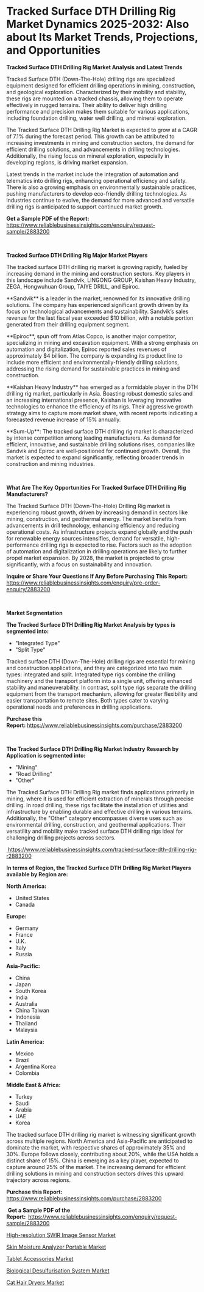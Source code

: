 <p><h1>Tracked Surface DTH Drilling Rig Market Dynamics 2025-2032: Also about Its Market Trends, Projections, and Opportunities</h1></p><p><strong>Tracked Surface DTH Drilling Rig Market Analysis and Latest Trends</strong></p>
<p><p>Tracked Surface DTH (Down-The-Hole) drilling rigs are specialized equipment designed for efficient drilling operations in mining, construction, and geological exploration. Characterized by their mobility and stability, these rigs are mounted on a tracked chassis, allowing them to operate effectively in rugged terrains. Their ability to deliver high drilling performance and precision makes them suitable for various applications, including foundation drilling, water well drilling, and mineral exploration.</p><p>The Tracked Surface DTH Drilling Rig Market is expected to grow at a CAGR of 7.1% during the forecast period. This growth can be attributed to increasing investments in mining and construction sectors, the demand for efficient drilling solutions, and advancements in drilling technologies. Additionally, the rising focus on mineral exploration, especially in developing regions, is driving market expansion. </p><p>Latest trends in the market include the integration of automation and telematics into drilling rigs, enhancing operational efficiency and safety. There is also a growing emphasis on environmentally sustainable practices, pushing manufacturers to develop eco-friendly drilling technologies. As industries continue to evolve, the demand for more advanced and versatile drilling rigs is anticipated to support continued market growth.</p></p>
<p><strong>Get a Sample PDF of the Report:&nbsp;</strong> <a href="https://www.reliablebusinessinsights.com/enquiry/request-sample/2883200?utm_campaign=1106&utm_medium=2&utm_source=Github&utm_content=ia&utm_term=13032025&utm_id=tracked-surface-dth-drilling-rig">https://www.reliablebusinessinsights.com/enquiry/request-sample/2883200</a></p>
<p>&nbsp;</p>
<p><strong>Tracked Surface DTH Drilling Rig Major Market Players</strong></p>
<p><p>The tracked surface DTH drilling rig market is growing rapidly, fueled by increasing demand in the mining and construction sectors. Key players in this landscape include Sandvik, LINGONG GROUP, Kaishan Heavy Industry, ZEGA, Hongwuhuan Group, TAIYE DRILL, and Epiroc.</p><p>**Sandvik** is a leader in the market, renowned for its innovative drilling solutions. The company has experienced significant growth driven by its focus on technological advancements and sustainability. Sandvik’s sales revenue for the last fiscal year exceeded $10 billion, with a notable portion generated from their drilling equipment segment.</p><p>**Epiroc**, spun off from Atlas Copco, is another major competitor, specializing in mining and excavation equipment. With a strong emphasis on automation and digitalization, Epiroc reported sales revenues of approximately $4 billion. The company is expanding its product line to include more efficient and environmentally-friendly drilling solutions, addressing the rising demand for sustainable practices in mining and construction.</p><p>**Kaishan Heavy Industry** has emerged as a formidable player in the DTH drilling rig market, particularly in Asia. Boasting robust domestic sales and an increasing international presence, Kaishan is leveraging innovative technologies to enhance the efficiency of its rigs. Their aggressive growth strategy aims to capture more market share, with recent reports indicating a forecasted revenue increase of 15% annually.</p><p>**Sum-Up**: The tracked surface DTH drilling rig market is characterized by intense competition among leading manufacturers. As demand for efficient, innovative, and sustainable drilling solutions rises, companies like Sandvik and Epiroc are well-positioned for continued growth. Overall, the market is expected to expand significantly, reflecting broader trends in construction and mining industries.</p></p>
<p>&nbsp;</p>
<p><strong>What Are The Key Opportunities For Tracked Surface DTH Drilling Rig Manufacturers?</strong></p>
<p><p>The Tracked Surface DTH (Down-The-Hole) Drilling Rig market is experiencing robust growth, driven by increasing demand in sectors like mining, construction, and geothermal energy. The market benefits from advancements in drill technology, enhancing efficiency and reducing operational costs. As infrastructure projects expand globally and the push for renewable energy sources intensifies, demand for versatile, high-performance drilling rigs is expected to rise. Factors such as the adoption of automation and digitalization in drilling operations are likely to further propel market expansion. By 2028, the market is projected to grow significantly, with a focus on sustainability and innovation.</p></p>
<p><strong>Inquire or Share Your Questions If Any Before Purchasing This Report:</strong> <a href="https://www.reliablebusinessinsights.com/enquiry/pre-order-enquiry/2883200?utm_campaign=1106&utm_medium=2&utm_source=Github&utm_content=ia&utm_term=13032025&utm_id=tracked-surface-dth-drilling-rig">https://www.reliablebusinessinsights.com/enquiry/pre-order-enquiry/2883200</a></p>
<p>&nbsp;</p>
<p><strong>Market Segmentation</strong></p>
<p><strong>The Tracked Surface DTH Drilling Rig Market Analysis by types is segmented into:</strong></p>
<p><ul><li>"Integrated Type"</li><li>"Split Type"</li></ul></p>
<p><p>Tracked surface DTH (Down-The-Hole) drilling rigs are essential for mining and construction applications, and they are categorized into two main types: integrated and split. Integrated type rigs combine the drilling machinery and the transport platform into a single unit, offering enhanced stability and maneuverability. In contrast, split type rigs separate the drilling equipment from the transport mechanism, allowing for greater flexibility and easier transportation to remote sites. Both types cater to varying operational needs and preferences in drilling applications.</p></p>
<p><strong>Purchase this Report:&nbsp;</strong><a href="https://www.reliablebusinessinsights.com/purchase/2883200?utm_campaign=1106&utm_medium=2&utm_source=Github&utm_content=ia&utm_term=13032025&utm_id=tracked-surface-dth-drilling-rig">https://www.reliablebusinessinsights.com/purchase/2883200</a></p>
<p>&nbsp;</p>
<p><strong>The Tracked Surface DTH Drilling Rig Market Industry Research by Application is segmented into:</strong></p>
<p><ul><li>"Mining"</li><li>"Road Drilling"</li><li>"Other"</li></ul></p>
<p><p>The Tracked Surface DTH Drilling Rig market finds applications primarily in mining, where it is used for efficient extraction of minerals through precise drilling. In road drilling, these rigs facilitate the installation of utilities and infrastructure by enabling durable and effective drilling in various terrains. Additionally, the "Other" category encompasses diverse uses such as environmental drilling, construction, and geothermal applications. Their versatility and mobility make tracked surface DTH drilling rigs ideal for challenging drilling projects across sectors.</p></p>
<p><a href="https://www.reliablebusinessinsights.com/tracked-surface-dth-drilling-rig-r2883200?utm_campaign=1106&utm_medium=2&utm_source=Github&utm_content=ia&utm_term=13032025&utm_id=tracked-surface-dth-drilling-rig">&nbsp;https://www.reliablebusinessinsights.com/tracked-surface-dth-drilling-rig-r2883200</a></p>
<p><strong>In terms of Region, the Tracked Surface DTH Drilling Rig Market Players available by Region are:</strong></p>
<p>
    <p> <strong> North America: </strong>
        <ul>
            <li>United States</li>
            <li>Canada</li>
        </ul>
        </p> 
    <p> <strong> Europe: </strong>
        <ul>
            <li>Germany</li>
            <li>France</li>
            <li>U.K.</li>
            <li>Italy</li>
            <li>Russia</li>
        </ul>
        </p> 
    <p> <strong> Asia-Pacific: </strong>
        <ul>
            <li>China</li>
            <li>Japan</li>
            <li>South Korea</li>
            <li>India</li>
            <li>Australia</li>
            <li>China Taiwan</li>
            <li>Indonesia</li>
            <li>Thailand</li>
            <li>Malaysia</li>
        </ul>
        </p> 
    <p> <strong> Latin America: </strong>
        <ul>
            <li>Mexico</li>
            <li>Brazil</li>
            <li>Argentina Korea</li>
            <li>Colombia</li>
        </ul>
        </p> 
    <p> <strong> Middle East & Africa: </strong>
        <ul>
            <li>Turkey</li>
            <li>Saudi</li>
            <li>Arabia</li>
            <li>UAE</li>
            <li>Korea</li>
        </ul>
    </p>
    </p>
<p><p>The tracked surface DTH drilling rig market is witnessing significant growth across multiple regions. North America and Asia-Pacific are anticipated to dominate the market, with respective shares of approximately 35% and 30%. Europe follows closely, contributing about 20%, while the USA holds a distinct share of 15%. China is emerging as a key player, expected to capture around 25% of the market. The increasing demand for efficient drilling solutions in mining and construction sectors drives this upward trajectory across regions.</p></p>
<p><strong>Purchase this Report: </strong><a href="https://www.reliablebusinessinsights.com/purchase/2883200?utm_campaign=1106&utm_medium=2&utm_source=Github&utm_content=ia&utm_term=13032025&utm_id=tracked-surface-dth-drilling-rig">https://www.reliablebusinessinsights.com/purchase/2883200</a></p>
<p>&nbsp;<strong>Get a Sample PDF of the Report:&nbsp;&nbsp;</strong><a href="https://www.reliablebusinessinsights.com/enquiry/request-sample/2883200?utm_campaign=1106&utm_medium=2&utm_source=Github&utm_content=ia&utm_term=13032025&utm_id=tracked-surface-dth-drilling-rig">https://www.reliablebusinessinsights.com/enquiry/request-sample/2883200</a></p>
<p><strong></strong></p>
<p><p><a href="https://github.com/rumaskdallys2/Market-Research-Report-List-1/blob/main/high-resolution-swir-image-sensor-market.md?utm_campaign=1106&utm_medium=2&utm_source=Github&utm_content=ia&utm_term=13032025&utm_id=tracked-surface-dth-drilling-rig">High-resolution SWIR Image Sensor Market</a></p><p><a href="https://github.com/dringmurza6r/Market-Research-Report-List-1/blob/main/skin-moisture-analyzer-portable-market.md?utm_campaign=1106&utm_medium=2&utm_source=Github&utm_content=ia&utm_term=13032025&utm_id=tracked-surface-dth-drilling-rig">Skin Moisture Analyzer Portable Market</a></p><p><a href="https://github.com/godekkutero4/Market-Research-Report-List-1/blob/main/tablet-accessories-market.md?utm_campaign=1106&utm_medium=2&utm_source=Github&utm_content=ia&utm_term=13032025&utm_id=tracked-surface-dth-drilling-rig">Tablet Accessories Market</a></p><p><a href="https://github.com/gasikcalbos8/Market-Research-Report-List-1/blob/main/biological-desulfurisation-system-market.md?utm_campaign=1106&utm_medium=2&utm_source=Github&utm_content=ia&utm_term=13032025&utm_id=tracked-surface-dth-drilling-rig">Biological Desulfurisation System Market</a></p><p><a href="https://github.com/abdhsheila7/Market-Research-Report-List-1/blob/main/cat-hair-dryers-market.md?utm_campaign=1106&utm_medium=2&utm_source=Github&utm_content=ia&utm_term=13032025&utm_id=tracked-surface-dth-drilling-rig">Cat Hair Dryers Market</a></p></p>
